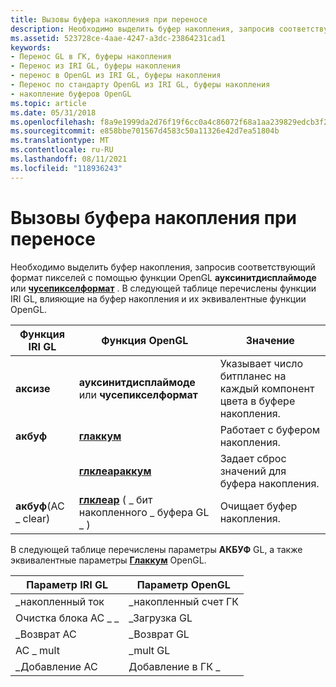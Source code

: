```yaml
---
title: Вызовы буфера накопления при переносе
description: Необходимо выделить буфер накопления, запросив соответствующий формат пикселей с помощью функции OpenGL Ауксинитдисплаймоде или Чусепикселформат.
ms.assetid: 523728ce-4aae-4247-a3dc-23864231cad1
keywords:
- Перенос GL в ГК, буферы накопления
- Перенос из IRI GL, буферы накопления
- перенос в OpenGL из IRI GL, буферы накопления
- Перенос по стандарту OpenGL из IRI GL, буферы накопления
- накопление буферов OpenGL
ms.topic: article
ms.date: 05/31/2018
ms.openlocfilehash: f8a9e1999da2d76f19f6cc0a4c86072f68a1aa239829edcb3f22bf8c873ed181
ms.sourcegitcommit: e858bbe701567d4583c50a11326e42d7ea51804b
ms.translationtype: MT
ms.contentlocale: ru-RU
ms.lasthandoff: 08/11/2021
ms.locfileid: "118936243"
---
```

# <a name="porting-accumulation-buffer-calls"></a>Вызовы буфера накопления при переносе

Необходимо выделить буфер накопления, запросив соответствующий формат пикселей с помощью функции OpenGL **ауксинитдисплаймоде** или [**чусепикселформат**](/windows/desktop/api/wingdi/nf-wingdi-choosepixelformat) . В следующей таблице перечислены функции IRI GL, влияющие на буфер накопления и их эквивалентные функции OpenGL.



| Функция IRI GL       | Функция OpenGL                                       | Значение                                                                       |
|------------------------|-------------------------------------------------------|-------------------------------------------------------------------------------|
| **аксизе**             | **ауксинитдисплаймоде** или **чусепикселформат**       | Указывает число битпланес на каждый компонент цвета в буфере накопления. |
| **акбуф**              | [**глаккум**](glaccum.md)                            | Работает с буфером накопления.                                          |
|                        | [**глклеараккум**](glclearaccum.md)                  | Задает сброс значений для буфера накопления.                                    |
| **акбуф**(AC \_ clear) | [**глклеар**](glclear.md) ( \_ бит накопленного \_ буфера GL \_ ) | Очищает буфер накопления.                                               |



 

В следующей таблице перечислены параметры **АКБУФ** GL, а также эквивалентные параметры [**Глаккум**](glaccum.md) OpenGL.



| Параметр IRI GL     | Параметр OpenGL |
|-----------------------|------------------|
| \_накопленный ток        | \_накопленный счет ГК        |
| Очистка блока AC \_ \_ | \_Загрузка GL         |
| \_Возврат AC            | \_Возврат GL       |
| AC \_ mult              | \_mult GL         |
| \_Добавление AC               | Добавление в ГК \_          |



 

 

 




